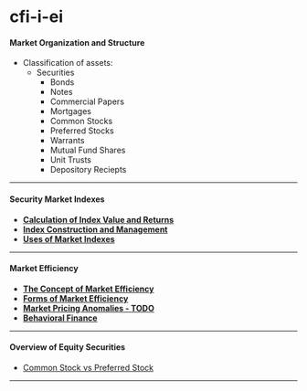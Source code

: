 # cfi-i-ei

#### Market Organization and Structure
- Classification of assets:
  - Securities
    - Bonds
    - Notes
    - Commercial Papers
    - Mortgages
    - Common Stocks
    - Preferred Stocks
    - Warrants
    - Mutual Fund Shares
    - Unit Trusts
    - Depository Reciepts  

---
#### Security Market Indexes
- **[Calculation of Index Value and Returns](https://github.com/Mike-Vilms/cfi-i-ei/blob/main/Calculation-of-Index-Value-and-Returns.md)**
- **[Index Construction and Management](https://github.com/Mike-Vilms/cfi-i-ei/blob/main/Index-Construction-and-Management.md)**
- **[Uses of Market Indexes](#1123)**
---
#### Market Efficiency
- **[The Concept of Market Efficiency](https://github.com/Mike-Vilms/cfi-i-ei/blob/main/The-Concept-of-Market-Efficiency.md)**
- **[Forms of Market Efficiency](https://github.com/Mike-Vilms/cfi-i-ei/blob/main/Forms-of-Market-Efficiency.md)**
- **[Market Pricing Anomalies - TODO](https://github.com/Mike-Vilms/cfi-i-ei/blob/main/Market-Pricing-Anomalies.md)**
- **[Behavioral Finance](https://github.com/Mike-Vilms/cfi-i-ei/blob/main/Behavioral-Finance.md)**
---
#### Overview of Equity Securities
- [Common Stock vs Preferred Stock](https://github.com/Mike-Vilms/cfi-i-ei/blob/main/Common-Stock-vs-Preferred-Stock.md)

---
